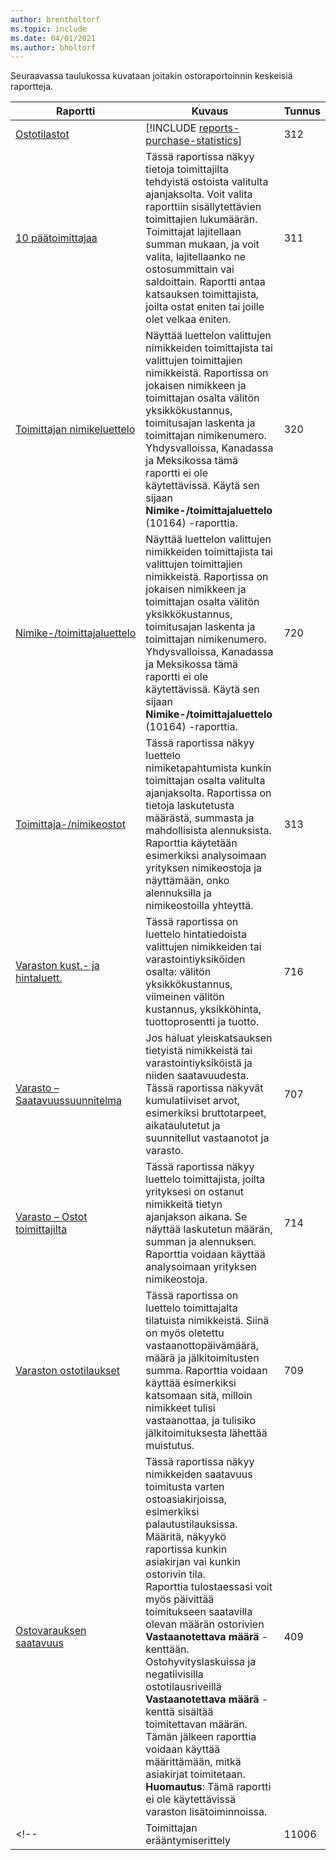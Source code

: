 ```yaml
---
author: brentholtorf
ms.topic: include
ms.date: 04/01/2021
ms.author: bholtorf
---
```


Seuraavassa taulukossa kuvataan joitakin ostoraportoinnin keskeisiä raportteja.



| Raportti | Kuvaus | Tunnus | 
|---------|---------|---------|
|[Ostotilastot](https://businesscentral.dynamics.com?report=312)|[!INCLUDE [reports-purchase-statistics](reports-purchase-statistics.md)]|312|
|[10 päätoimittajaa](https://businesscentral.dynamics.com?report=311)|Tässä raportissa näkyy tietoja toimittajilta tehdyistä ostoista valitulta ajanjaksolta. Voit valita raporttiin sisällytettävien toimittajien lukumäärän.<br>Toimittajat lajitellaan summan mukaan, ja voit valita, lajitellaanko ne ostosummittain vai saldoittain. Raportti antaa katsauksen toimittajista, joilta ostat eniten tai joille olet velkaa eniten.|311|
|[Toimittajan nimikeluettelo](https://businesscentral.dynamics.com?report=320)|Näyttää luettelon valittujen nimikkeiden toimittajista tai valittujen toimittajien nimikkeistä. Raportissa on jokaisen nimikkeen ja toimittajan osalta välitön yksikkökustannus, toimitusajan laskenta ja toimittajan nimikenumero.<br>Yhdysvalloissa, Kanadassa ja Meksikossa tämä raportti ei ole käytettävissä. Käytä sen sijaan **Nimike-/toimittajaluettelo** (10164) -raporttia.|320|
|[Nimike-/toimittajaluettelo](https://businesscentral.dynamics.com?report=720)|Näyttää luettelon valittujen nimikkeiden toimittajista tai valittujen toimittajien nimikkeistä. Raportissa on jokaisen nimikkeen ja toimittajan osalta välitön yksikkökustannus, toimitusajan laskenta ja toimittajan nimikenumero.<br>Yhdysvalloissa, Kanadassa ja Meksikossa tämä raportti ei ole käytettävissä. Käytä sen sijaan **Nimike-/toimittajaluettelo** (10164) -raporttia.|720|
|[Toimittaja-/nimikeostot](https://businesscentral.dynamics.com?report=313)|Tässä raportissa näkyy luettelo nimiketapahtumista kunkin toimittajan osalta valitulta ajanjaksolta. Raportissa on tietoja laskutetusta määrästä, summasta ja mahdollisista alennuksista. Raporttia käytetään esimerkiksi analysoimaan yrityksen nimikeostoja ja näyttämään, onko alennuksilla ja nimikeostoilla yhteyttä.|313|
|[Varaston kust.- ja hintaluett.](https://businesscentral.dynamics.com?report=716)|Tässä raportissa on luettelo hintatiedoista valittujen nimikkeiden tai varastointiyksiköiden osalta: välitön yksikkökustannus, viimeinen välitön kustannus, yksikköhinta, tuottoprosentti ja tuotto.|716|
|[Varasto – Saatavuussuunnitelma](https://businesscentral.dynamics.com?report=707)|Jos haluat yleiskatsauksen tietyistä nimikkeistä tai varastointiyksiköistä ja niiden saatavuudesta. Tässä raportissa näkyvät kumulatiiviset arvot, esimerkiksi bruttotarpeet, aikataulutetut ja suunnitellut vastaanotot ja varasto. |707|
|[Varasto – Ostot toimittajilta](https://businesscentral.dynamics.com?report=714)|Tässä raportissa näkyy luettelo toimittajista, joilta yrityksesi on ostanut nimikkeitä tietyn ajanjakson aikana. Se näyttää laskutetun määrän, summan ja alennuksen. Raporttia voidaan käyttää analysoimaan yrityksen nimikeostoja.|714|
|[Varaston ostotilaukset](https://businesscentral.dynamics.com?report=709)|Tässä raportissa on luettelo toimittajalta tilatuista nimikkeistä. Siinä on myös oletettu vastaanottopäivämäärä, määrä ja jälkitoimitusten summa. Raporttia voidaan käyttää esimerkiksi katsomaan sitä, milloin nimikkeet tulisi vastaanottaa, ja tulisiko jälkitoimituksesta lähettää muistutus.|709|
|[Ostovarauksen saatavuus](https://businesscentral.dynamics.com?report=409)|Tässä raportissa näkyy nimikkeiden saatavuus toimitusta varten ostoasiakirjoissa, esimerkiksi palautustilauksissa. Määritä, näkyykö raportissa kunkin asiakirjan vai kunkin ostorivin tila. <br>Raporttia tulostaessasi voit myös päivittää toimitukseen saatavilla olevan määrän ostorivien **Vastaanotettava määrä** -kenttään. Ostohyvityslaskuissa ja negatiivisilla ostotilausriveillä **Vastaanotettava määrä** -kenttä sisältää toimitettavan määrän. Tämän jälkeen raporttia voidaan käyttää määrittämään, mitkä asiakirjat toimitetaan. **Huomautus**: Tämä raportti ei ole käytettävissä varaston lisätoiminnoissa.|409|
<!--|[](https://businesscentral.dynamics.com?report=)Toimittajan erääntymiserittely|11006| Erityistä DACHille: Raportti, jota voi käyttää ostaneen osaston ryhmän johtaja ja kirjanpito-osasto. Tässä on yleiskuvaus maksamattomista toimittajalaskuista sisältäen eräpäivät, valuutat ja rahamäärät. Perusta on avoimet toimittajan kirjanpitotapahtumat.| -->

